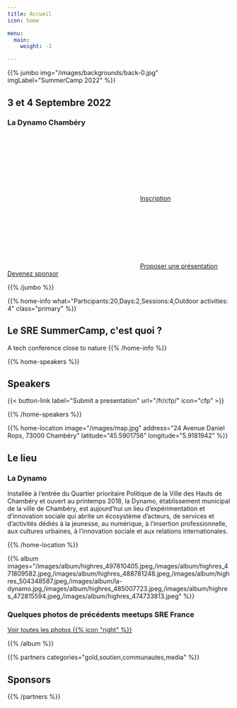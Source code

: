 ```yaml
---
title: Accueil
icon: home

menu:
  main:
    weight: -1

---
```



{{% jumbo img="/images/backgrounds/back-0.jpg" imgLabel="SummerCamp 2022" %}}

## 3 et 4 Septembre 2022
### La Dynamo Chambéry

<a class="btn primary btn-lg" href="https://www.eventbrite.com/e/sre-france-summer-camp-tickets-394252900037">
    <svg class="icon icon-ticket"><use xlink:href="#ticket"></use></svg>Inscription
</a>
<a class="btn primary btn-lg" href="/fr/cfp/">
    <svg class="icon icon-cfp"><use xlink:href="#cfp"></use></svg>Proposer une présentation
</a>
<a class="btn primary btn-lg" style="margin-top: 1em;" href="/summercamp-2022-deck.pdf" target="_blank">Devenez sponsor</a>

{{% /jumbo %}}



{{% home-info what="Participants:20,Days:2,Sessions:4,Outdoor activities: 4" class="primary" %}}
## Le SRE SummerCamp, c'est quoi ?

A tech conference close to nature
{{% /home-info %}}


<!-- ... -->



{{% home-speakers %}}
## Speakers

{{< button-link label="Submit a presentation"
                url="/fr/cfp/"
                icon="cfp" >}}
<!--
{{< button-link label="See all speakers"
                url="./speakers"
                icon="right" >}}
-->

{{% /home-speakers %}}

<!-- ... -->

<!--
{{% home-tickets %}}
# Billets

<a class="btn primary" href="https://www.billetweb.fr/devfest-toulouse-2019" target="_blank"><svg class="icon icon-cfp"><use xlink:href="#ticket"></use></svg>Ticketing</a>

<ul>
<li>{{< ticket name="Blind Birds"
           starts="2019-03-25"
           ends="2019-04-25"
           price="40 €"
           info="50 first places"
           soldOut="true"
           url="https://www.billetweb.fr/devfest-toulouse-2019" >}}</li>
<li>{{< ticket name="Early Birds"
           starts="2019-04-25"
           ends="2019-06-22"
           price="60 €"
           info="80 first places"
           soldOut="true"
           url="https://www.billetweb.fr/devfest-toulouse-2019" >}}</li>
<li>{{< ticket name="Normal"
           starts="2019-06-22"
           ends="2019-10-03"
           price="80 €"
           info="300 last places"
           soldOut="true"
           url="https://www.billetweb.fr/devfest-toulouse-2019" >}}</li>
</ul>

\* Votre billet vous donne accès à toutes les conférences, aux pauses café et au repas. L'hébergement n'est **pas** inclus dans ce prix.

{{% /home-tickets %}}
-->

<!-- ... -->

{{% home-location
    image="/images/map.jpg"
    address="24 Avenue Daniel Rops, 73000 Chambéry"
    latitude="45.5901756"
    longitude="5.9181942" %}}

## Le lieu

### La Dynamo

Installée à l’entrée du Quartier prioritaire Politique de la Ville des Hauts de Chambéry et ouvert au printemps 2018, la Dynamo, établissement municipal de la ville de Chambéry, est aujourd’hui un lieu d’expérimentation et d’innovation sociale qui abrite un écosystème d’acteurs, de services et d’activités dédiés à la jeunesse, au numérique, à l’insertion professionnelle, aux cultures urbaines, à l’innovation sociale et aux relations internationales.

{{% /home-location %}}

<!-- ... -->

{{% album images="/images/album/highres_497810405.jpeg,/images/album/highres_471809582.jpeg,/images/album/highres_488781248.jpeg,/images/album/highres_504348587.jpeg,/images/album/la-dynamo.jpg,/images/album/highres_485007723.jpeg,/images/album/highres_472815594.jpeg,/images/album/highres_474733813.jpeg" %}}

### Quelques photos de précédents meetups SRE France

<a class="btn primary" target="_blank" rel="noopener" href="https://www.meetup.com/Site-Reliability-Engineering-France/">
    Voir toutes les photos
    {{% icon "right" %}}
</a>

{{% /album  %}}

<!-- ... -->

{{% partners categories="gold,soutien,communautes,media" %}}
## Sponsors
{{% /partners %}}


